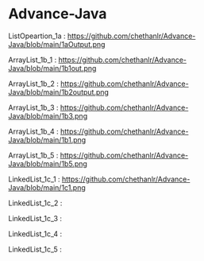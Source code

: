 # Advance-Java 
ListOpeartion_1a : https://github.com/chethanlr/Advance-Java/blob/main/1aOutput.png

ArrayList_1b_1 : https://github.com/chethanlr/Advance-Java/blob/main/1b1out.png

ArrayList_1b_2 : https://github.com/chethanlr/Advance-Java/blob/main/1b2output.png

ArrayList_1b_3 : https://github.com/chethanlr/Advance-Java/blob/main/1b3.png

ArrayList_1b_4 : https://github.com/chethanlr/Advance-Java/blob/main/1b1.png

ArrayList_1b_5 : https://github.com/chethanlr/Advance-Java/blob/main/1b5.png

LinkedList_1c_1 : https://github.com/chethanlr/Advance-Java/blob/main/1c1.png

LinkedList_1c_2 :

LinkedList_1c_3 :

LinkedList_1c_4 :

LinkedList_1c_5 :



